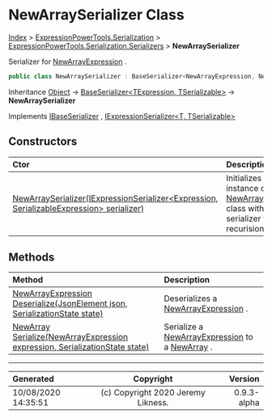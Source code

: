 ﻿# NewArraySerializer Class

[Index](../index.md) > [ExpressionPowerTools.Serialization](ExpressionPowerTools.Serialization.a.md) > [ExpressionPowerTools.Serialization.Serializers](ExpressionPowerTools.Serialization.Serializers.n.md) > **NewArraySerializer**

Serializer for [NewArrayExpression](https://docs.microsoft.com/dotnet/api/system.linq.expressions.newarrayexpression) .

```csharp
public class NewArraySerializer : BaseSerializer<NewArrayExpression, NewArray>, IExpressionSerializer<NewArrayExpression, NewArray>, IBaseSerializer
```

Inheritance [Object](https://docs.microsoft.com/dotnet/api/system.object) → [BaseSerializer&lt;TExpression, TSerializable>](ExpressionPowerTools.Serialization.Serializers.BaseSerializer`2.cs.md) → **NewArraySerializer**

Implements  [IBaseSerializer](ExpressionPowerTools.Serialization.Signatures.IBaseSerializer.i.md) ,  [IExpressionSerializer&lt;T, TSerializable>](ExpressionPowerTools.Serialization.Signatures.IExpressionSerializer`2.i.md) 

## Constructors

| Ctor | Description |
| :-- | :-- |
| [NewArraySerializer(IExpressionSerializer&lt;Expression, SerializableExpression> serializer)](ExpressionPowerTools.Serialization.Serializers.NewArraySerializer.ctor.md#newarrayserializeriexpressionserializerexpression-serializableexpression-serializer) | Initializes a new instance of the [NewArraySerializer](ExpressionPowerTools.Serialization.Serializers.NewArraySerializer.cs.md) class with a            base serializer for recurision. |
## Methods

| Method | Description |
| :-- | :-- |
| [NewArrayExpression Deserialize(JsonElement json, SerializationState state)](ExpressionPowerTools.Serialization.Serializers.NewArraySerializer.Deserialize.m.md) | Deserializes a [NewArrayExpression](https://docs.microsoft.com/dotnet/api/system.linq.expressions.newarrayexpression) . |
| [NewArray Serialize(NewArrayExpression expression, SerializationState state)](ExpressionPowerTools.Serialization.Serializers.NewArraySerializer.Serialize.m.md) | Serialize a [NewArrayExpression](https://docs.microsoft.com/dotnet/api/system.linq.expressions.newarrayexpression) to a [NewArray](ExpressionPowerTools.Serialization.Serializers.NewArray.cs.md) . |

---

| Generated | Copyright | Version |
| :-- | :-: | --: |
| 10/08/2020 14:35:51 | (c) Copyright 2020 Jeremy Likness. | 0.9.3-alpha |
